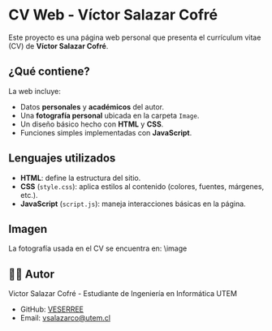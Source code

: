 # CV Web - Víctor Salazar Cofré

Este proyecto es una página web personal que presenta el currículum vitae (CV) de **Víctor Salazar Cofré**.

## ¿Qué contiene?

La web incluye:
- Datos **personales** y **académicos** del autor.
- Una **fotografía personal** ubicada en la carpeta `Image`.
- Un diseño básico hecho con **HTML** y **CSS**.
- Funciones simples implementadas con **JavaScript**.

## Lenguajes utilizados
- **HTML**: define la estructura del sitio.
- **CSS** (`style.css`): aplica estilos al contenido (colores, fuentes, márgenes, etc.).
- **JavaScript** (`script.js`): maneja interacciones básicas en la página.

## Imagen
La fotografía usada en el CV se encuentra en: \image

## 👨‍💻 Autor
Victor Salazar Cofré - Estudiante de Ingeniería en Informática UTEM
- GitHub: [VESERREE](https://github.com/VESERREE)
- Email: vsalazarco@utem.cl